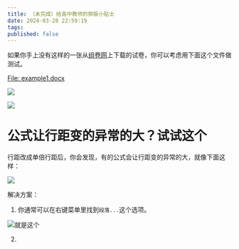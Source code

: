 ```yaml
---
title: （未完成）给高中教师的排版小贴士
date: 2024-03-28 22:59:19
tags:
published: false
---
```

<!--
请想象这样一个情景：

假定你是一名教师，已经从[组卷网](https://zujuan.xkw.com)上下载了一张试卷（学科不限），你发现这张试卷高达20页（虽然只有20题），而且它的解答题没有提供任何间距，意味着学生只能从各种边角的地方寻找空档来完成他的解答过程，如果直接把这张卷子送给文印室打印的话，这简直是犯罪！

现在你希望将这张试卷排到4页（也就是一张8K或A3纸），并且还保留充足的间距用于解答题的过程。于是你沉浸在了Word的复杂的工具栏中。排版可能会花费你双倍于组卷的时间。

那么你需要的就是这个。依据这个教程，你可以将一张从组卷网上下载下来的试卷，排版到一个令人非常愉快的状态，而整个过程用不到一分钟。
-->

如果你手上没有这样的一张从[组卷网](https://zujuan.xkw.com)上下载的试卷，你可以考虑用下面这个文件做测试。

[File: example1.docx](./example1.docx)

![](example1_01.png)

![](example1_03.png)

# 公式让行距变的异常的大？试试这个

行距改成单倍行距后，你会发现，有的公式会让行距变的异常的大，就像下面这样：

![](file3.png)

解决方案：

1. 你通常可以在右键菜单里找到`段落...`这个选项。

![就是这个](file1.png)

2. 

